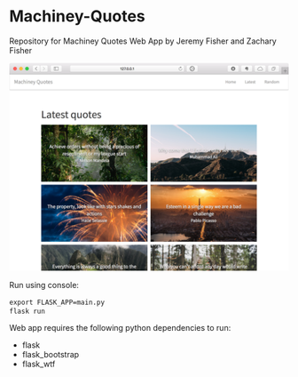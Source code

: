 # Machiney-Quotes

Repository for Machiney Quotes Web App by Jeremy Fisher and Zachary Fisher

![screen](screen.png)

Run using console:

```shell
export FLASK_APP=main.py
flask run
```

Web app requires the following python dependencies to run:
 - flask
 - flask_bootstrap
 - flask_wtf
